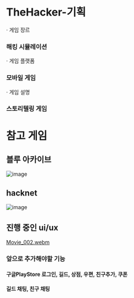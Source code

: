 # TheHacker-기획

 · 게임 장르
### 해킹 시뮬레이션
 
 · 게임 플랫폼
### 모바일 게임
 · 게임 설명
### 스토리텔링 게임

# 참고 게임 
## 블루 아카이브
![image](https://github.com/user-attachments/assets/cac8521a-1e57-49c1-9e55-65f04dc9764d)

## hacknet
![image](https://github.com/user-attachments/assets/8b6126c6-c36a-462b-8fee-cf02f2f2d096)


## 진행 중인 ui/ux 
[Movie_002.webm](https://github.com/user-attachments/assets/e2e4a7b2-0faa-4a59-a042-9a29396a9000)

### 앞으로 추가해야할 기능 
#### 구글PlayStore 로그인, 길드, 상점, 우편, 친구추가, 쿠폰
#### 길드 채팅, 친구 채팅
